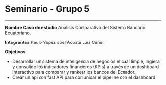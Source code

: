 # Seminario - Grupo 5

---

**Nombre Caso de estudio**
Análisis Comparativo del Sistema Bancario Ecuatoriano.

**Integrantes**
Paulo Yépez
Joel Acosta
Luis Cañar

**Objetivos**
- Desarrollar un sistema de inteligencia de negocios el cual limpie, ingiera y consolide los indicadores financieros (KPIs) a través de un dashboard interactivo para comparar y rankear los bancos del Ecuador.
- Crear un api con fast API para comunicar el pipeline con el dashboard

